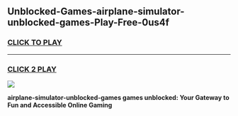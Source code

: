 
## Unblocked-Games-airplane-simulator-unblocked-games-Play-Free-0us4f
<h3>
<a href="https://premium76.site?title=airplane-simulator-unblocked-games&ref=23A">CLICK TO PLAY</a></h3>
<hr>

<h3>
<a href="https://premium76.site?title=airplane-simulator-unblocked-games&ref=23A">CLICK 2 PLAY</a>
  
</h3>

<a href="https://premium76.site?title=airplane-simulator-unblocked-games&ref=23A"><img src="https://clearcache.store/games.png"></a>


**airplane-simulator-unblocked-games games unblocked: Your Gateway to Fun and Accessible Online Gaming**

